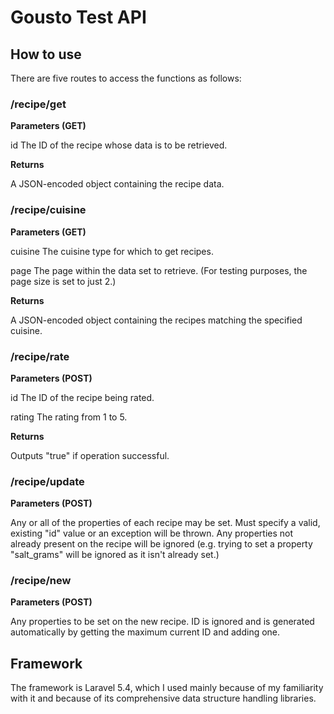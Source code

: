 # Gousto Test API

## How to use
There are five routes to access the functions as follows:

### /recipe/get

**Parameters (GET)**

id  The ID of the recipe whose data is to be retrieved.

**Returns**

A JSON-encoded object containing the recipe data.

### /recipe/cuisine

**Parameters (GET)**

cuisine  The cuisine type for which to get recipes.

page  The page within the data set to retrieve. (For testing purposes, the page size is set to just 2.)

**Returns**

A JSON-encoded object containing the recipes matching the specified cuisine.

### /recipe/rate

**Parameters (POST)**

id  The ID of the recipe being rated.

rating  The rating from 1 to 5.

**Returns**

Outputs "true" if operation successful.

### /recipe/update

**Parameters (POST)**

Any or all of the properties of each recipe may be set. Must specify a valid, existing "id" value or an exception will be thrown. Any properties not already present on the recipe will be ignored (e.g. trying to set a property "salt_grams" will be ignored as it isn't already set.)

### /recipe/new

**Parameters (POST)**

Any properties to be set on the new recipe. ID is ignored and is generated automatically by getting the maximum current ID and adding one.

## Framework
The framework is Laravel 5.4, which I used mainly because of my familiarity with it and because of its comprehensive data structure handling libraries.

